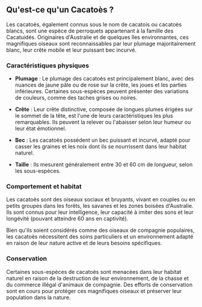 ## Qu'est-ce qu'un Cacatoès ?

Les cacatoès, également connus sous le nom de cacatois ou cacatoès blancs, sont une espèce de perroquets appartenant à la famille des Cacatuidés. Originaires d'Australie et de quelques îles environnantes, ces magnifiques oiseaux sont reconnaissables par leur plumage majoritairement blanc, leur crête mobile et leur puissant bec incurvé.

### Caractéristiques physiques

- **Plumage** : Le plumage des cacatoès est principalement blanc, avec des nuances de jaune pâle ou de rose sur la crête, les joues et les parties inférieures. Certaines sous-espèces peuvent présenter des variations de couleurs, comme des taches grises ou noires.

- **Crête** : Leur crête distinctive, composée de longues plumes érigées sur le sommet de la tête, est l'une de leurs caractéristiques les plus remarquables. Ils peuvent la relever ou l'abaisser selon leur humeur ou leur état émotionnel.

- **Bec** : Les cacatoès possèdent un bec puissant et incurvé, adapté pour casser les graines et les noix dont ils se nourrissent dans leur habitat naturel.

- **Taille** : Ils mesurent généralement entre 30 et 60 cm de longueur, selon les sous-espèces.

### Comportement et habitat

Les cacatoès sont des oiseaux sociaux et bruyants, vivant en couples ou en petits groupes dans les forêts, les savanes et les zones boisées d'Australie. Ils sont connus pour leur intelligence, leur capacité à imiter des sons et leur longévité (pouvant atteindre 60 ans en captivité).

Bien qu'ils soient considérés comme des oiseaux de compagnie populaires, les cacatoès nécessitent des soins particuliers et un environnement adapté en raison de leur nature active et de leurs besoins spécifiques.

### Conservation

Certaines sous-espèces de cacatoès sont menacées dans leur habitat naturel en raison de la destruction de leur environnement, de la chasse et du commerce illégal d'animaux de compagnie. Des efforts de conservation sont en cours pour protéger ces magnifiques oiseaux et préserver leur population dans la nature.